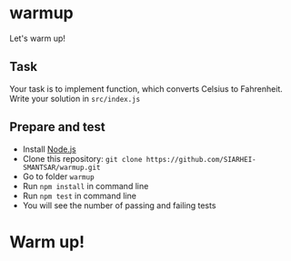 # warmup
Let's warm up!

## Task

Your task is to implement function, which converts Celsius to Fahrenheit.
Write your solution in `src/index.js`

## Prepare and test

- Install [Node.js](https://nodejs.org/en/)
- Clone this repository: `git clone https://github.com/SIARHEI-SMANTSAR/warmup.git`
- Go to folder `warmup`
- Run `npm install` in command line
- Run `npm test` in command line
- You will see the number of passing and failing tests
# Warm up!
